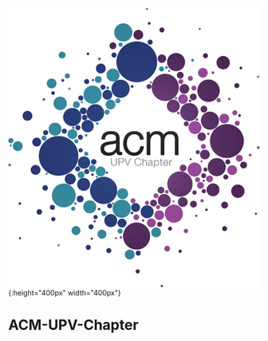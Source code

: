 ![ACM](https://github.com/SrVladyslav/ACM-UPV-Chapter/blob/master/BACK-END/src/public/img/logo.png?raw=true&s=200){:height="400px" width="400px"}

# ACM-UPV-Chapter
